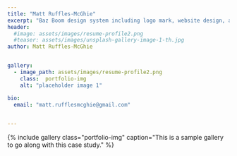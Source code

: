 ```yaml
---
title: "Matt Ruffles-McGhie"
excerpt: "Baz Boom design system including logo mark, website design, and branding applications."
header:
  #image: assets/images/resume-profile2.png
  #teaser: assets/images/unsplash-gallery-image-1-th.jpg
author: Matt Ruffles-McGhie


gallery:
  - image_path: assets/images/resume-profile2.png
    class:  portfolio-img
    alt: "placeholder image 1"

bio:
  email: "matt.rufflesmcghie@gmail.com"

 
---
```



{% include gallery class="portfolio-img" caption="This is a sample gallery to go along with this case study." %}




